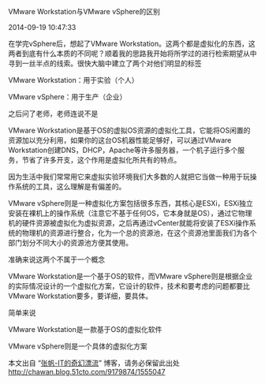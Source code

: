 VMware Workstation与VMware vSphere的区别

2014-09-19 10:47:33

在学完vSphere后，想起了VMware Workstation。这两个都是虚拟化的东西，这两者到底有什么本质的不同呢？顺着我的思路我开始将所学过的进行检索期望从中寻到一丝半点的线索。很快大脑中建立了两个对他们明显的标签

VMware Workstation：用于实验（个人）

VMware vSphere：用于生产（企业）

之后问了老师，老师连说不是

VMware Workstation是基于OS的虚拟OS资源的虚拟化工具，它能将OS闲置的资源加以充分利用，如果你的这台OS机器性能足够好，可以通过VMware Workstation创建DNS，DHCP，Apache等许多服务器，一个机子运行多个服务，节省了许多开支，这个作用是虚拟化所共有的特点。

因为生活中我们常常用它来虚拟实验环境我们大多数的人就把它当做一种用于玩操作系统的工具，这么理解是有偏差的。

VMware vSphere则是一种虚拟化方案包括很多东西，其核心是ESXi，ESXi独立安装在裸机上的操作系统（注意它不基于任何OS，它本身就是OS），通过它物理机的硬件资源被虚拟化为虚拟资源，之后再通过vCenter就能将安装了ESXi操作系统的物理机的资源进行整合，化为一个总的资源池，在这个资源池里面我们为各个部门划分不同大小的资源池方便其使用。

准确来说这两个不属于一个概念

VMware Workstation是一个基于OS的软件，而VMware vSphere则是根据企业的实际情况设计的一个虚拟化方案，它设计的软件，技术和要考虑的问题都要比VMware Workstation要多，要详细，要具体。

简单来说

VMware Workstation是一款基于OS的虚拟化软件

VMware vSphere则是一个具体的虚拟化方案

本文出自 “[张帆-IT的奇幻漂流](http://chawan.blog.51cto.com/)” 博客，请务必保留此出处<http://chawan.blog.51cto.com/9179874/1555047>